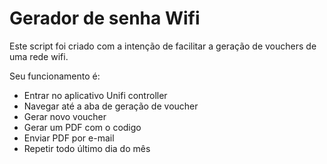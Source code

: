 # Gerador de senha Wifi
<p>Este script foi criado com a intenção de facilitar a geração de vouchers de uma rede wifi.</p>
Seu funcionamento é:
<ul>
<li>Entrar no aplicativo Unifi controller</li>
<li>Navegar até a aba de geração de voucher</li>
<li>Gerar novo voucher</li>
<li>Gerar um PDF com o codigo</li>
<li>Enviar PDF por e-mail</li>
<li>Repetir todo último dia do mês</li>
</ul>
